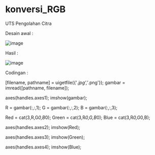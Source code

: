 # konversi_RGB
UTS Pengolahan Citra

Desain awal :

![image](https://user-images.githubusercontent.com/83641930/116988086-16d82e80-acfa-11eb-93ad-da35ac05845b.png)

Hasil :

![image](https://user-images.githubusercontent.com/83641930/116988128-2788a480-acfa-11eb-9ffe-e90b21880a58.png)


Codingan :

[filename, pathname] = uigetfile({'*.jpg','*.png'});
gambar = imread([pathname, filename]);
 
axes(handles.axes1);
imshow(gambar);
 
R = gambar(:,:,1);
G = gambar(:,:,2);
B = gambar(:,:,3);
 
Red = cat(3,R,G*0,B*0);
Green = cat(3,R*0,G,B*0);
Blue = cat(3,R*0,G*0,B);
 
axes(handles.axes2);
imshow(Red);
 
axes(handles.axes3);
imshow(Green);
 
axes(handles.axes4);
imshow(Blue);

